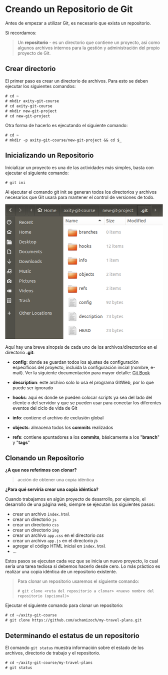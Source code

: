 # Creando un Repositorio de Git

Antes de empezar a utilizar Git, es necesario que exista un repositorio.

Si recordamos:

> Un **repositorio** - es un directorio que contiene un proyecto, así como algunos archivos internos para la gestión y administración del propio proyecto de Git.

## Crear directorio

El primer paso es crear un directorio de archivos. Para esto se deben ejecutar los siguientes comandos:

    # cd ~
    # mkdir axity-git-course
    # cd axity-git-course
    # mkdir new-git-project
    # cd new-git-project

Otra forma de hacerlo es ejecutando el siguiente comando:

    # cd ~
    # mkdir -p axity-git-course/new-git-project && cd $_

## Inicializando un Repositorio

Inicializar un proyecto es una de las actividades más simples, basta con ejecutar el siguiente comando:

    # git ini

Al ejecutar el comando git init se generan todos los directorios y archivos necesarios que Git usará para mantener el control de versiones de todo.

![img_git_repo](images/img_git_repo.png)

Aquí hay una breve sinopsis de cada uno de los archivos/directorios en el directorio **.git**:
  

 - **config**: donde se guardan todos los ajustes de configuración específicos del proyecto, incluida la configuración inicial (nombre, e-mail). Ver la siguiente documentación para mayor detalle: [Git Book](https://git-scm.com/book/en/v2/Customizing-Git-Git-Configuration)
  
 - **description**: este archivo solo lo usa el programa GitWeb, por lo que puede ser ignorado
  
 - **hooks**: aquí es donde se pueden colocar scripts ya sea del lado del cliente o del servidor y que se pueden usar para conectar los diferentes eventos del ciclo de vida de Git
  
 - **info**: contiene el archivo de exclusión global
  
 - **objects**: almacena todos los **commits** realizados
  
 - **refs**: contiene apuntadores a los **commits**, básicamente a los "**branch**" y "**tags**"

## Clonando un Repositorio

**¿A que nos referimos con clonar?**

> acción de obtener una copia idéntica

**¿Para qué serviría crear una copia idéntica?**

Cuando trabajamos en algún proyecto de desarrollo, por ejemplo, el desarrollo de una página web, siempre se ejecutan los siguientes pasos:

 -   crear un archivo `index.html`
 -   crear un directorio `js`
 -   crear un directorio `css`
 -   crear un directorio `img`
 -   crear un archivo `app.css` en el  directorio *css*
 -   crear un archivo `app.js` en el  directorio *js*
 -   agregar el código HTML inicial en `index.html`
 -   ...

Estos pasos se ejecutan cada vez que se inicia un nuevo proyecto, lo cual sería una tarea tediosa si debemos hacerlo desde cero. Lo más práctico es realizar una copia idéntica de un repositorio existente.

> Para clonar un repositorio usaremos el siguiente comando:
> 
>     # git clone <ruta del repositorio a clonar> <nuevo nombre del repositorio (opcional)>

Ejecutar el siguiente comando para clonar un repositorio:

    # cd ~/axity-git-course
    # git clone https://github.com/achamizoch/my-travel-plans.git

## Determinando el estatus de un repositorio

El comando `git status` muestra información sobre el estado de los archivos, directorio de trabajo y el repositorio.

    # cd ~/axity-git-course/my-travel-plans
    # git status


<!--stackedit_data:
eyJoaXN0b3J5IjpbMzM4NzUzMDUsLTEyMTMxMTE1NjYsLTExNz
g5NjgyMjQsMjAwNjc1NDU5MCwtMTc1MzA2ODM4MCwxNzg2NDY5
ODAxLDE2NDY4NzE0MzYsNDE3MzE2ODFdfQ==
-->